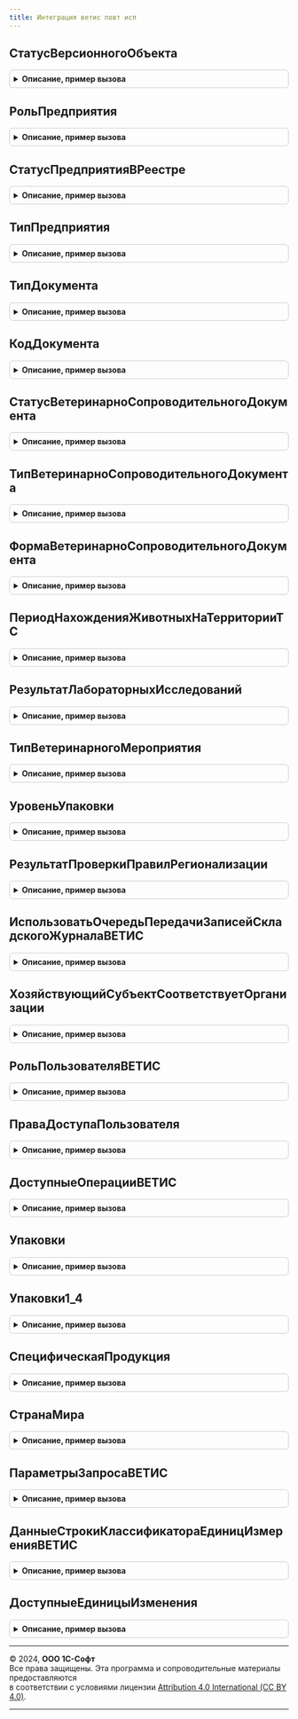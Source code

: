 ```yaml
---
title: Интеграция ветис повт исп
---
```



## СтатусВерсионногоОбъекта
<details style="margin: 1em 0; padding: 0.5em; border: 1px solid #ccc; border-radius: 6px;">

<summary style="font-weight: bold; cursor: pointer;">Описание, пример вызова</summary>

```bsl

// Возвращает статус версионного объекта по коду
//
// Параметры:
//  Код - Число - код статуса
//
// Возвращаемое значение:
//  ПеречислениеСсылка.СтатусыВерсионныхОбъектовВЕТИС - статус
//
Функция СтатусВерсионногоОбъекта(Код) Экспорт
```

Пример вызова
```bsl
Результат = ИнтеграцияВЕТИСПовтИсп.СтатусВерсионногоОбъекта(Код) 
```
</details>

## РольПредприятия
<details style="margin: 1em 0; padding: 0.5em; border: 1px solid #ccc; border-radius: 6px;">

<summary style="font-weight: bold; cursor: pointer;">Описание, пример вызова</summary>

```bsl

// Перекодирует роль предприятия ВетИС для обмена
//
// Параметры:
//  ЗначениеПоиска - Строка, ПеречислениеСсылка.РолиПредприятийВЕТИС - значение для перекодировки
//
// Возвращаемое значение:
//  Строка, ПеречислениеСсылка.РолиПредприятийВЕТИС - значение после перекодировки
//
Функция РольПредприятия(Знач ЗначениеПоиска) Экспорт
```

Пример вызова
```bsl
Результат = ИнтеграцияВЕТИСПовтИсп.РольПредприятия(ЗначениеПоиска) 
```
</details>

## СтатусПредприятияВРеестре
<details style="margin: 1em 0; padding: 0.5em; border: 1px solid #ccc; border-radius: 6px;">

<summary style="font-weight: bold; cursor: pointer;">Описание, пример вызова</summary>

```bsl

// Перекодирует статус предприятия ВетИС для обмена
//
// Параметры:
//  ЗначениеПоиска - Строка, ПеречислениеСсылка.СтатусыПредприятийВРеестреЦерберВЕТИС - значение для перекодировки
//
// Возвращаемое значение:
//  Строка, ПеречислениеСсылка.СтатусыПредприятийВРеестреЦерберВЕТИС - значение после перекодировки
//
Функция СтатусПредприятияВРеестре(Знач ЗначениеПоиска) Экспорт
```

Пример вызова
```bsl
Результат = ИнтеграцияВЕТИСПовтИсп.СтатусПредприятияВРеестре(ЗначениеПоиска) 
```
</details>

## ТипПредприятия
<details style="margin: 1em 0; padding: 0.5em; border: 1px solid #ccc; border-radius: 6px;">

<summary style="font-weight: bold; cursor: pointer;">Описание, пример вызова</summary>

```bsl

// Возвращает тип предприятия ВетИС по коду
//
// Параметры:
//  Код - Число - код типа предприятия
//
// Возвращаемое значение:
//  ПеречислениеСсылка.ТипыПредприятийВЕТИС - тип предприятия
//
Функция ТипПредприятия(Код) Экспорт
```

Пример вызова
```bsl
Результат = ИнтеграцияВЕТИСПовтИсп.ТипПредприятия(Код) 
```
</details>

## ТипДокумента
<details style="margin: 1em 0; padding: 0.5em; border: 1px solid #ccc; border-radius: 6px;">

<summary style="font-weight: bold; cursor: pointer;">Описание, пример вызова</summary>

```bsl

// Возвращает тип документа ВетИС по коду
//
// Параметры:
//  Код - Число - код типа документа
//
// Возвращаемое значение:
//  ПеречислениеСсылка.ТипыДокументовВЕТИС - тип документа
//
Функция ТипДокумента(Код) Экспорт
```

Пример вызова
```bsl
Результат = ИнтеграцияВЕТИСПовтИсп.ТипДокумента(Код) 
```
</details>

## КодДокумента
<details style="margin: 1em 0; padding: 0.5em; border: 1px solid #ccc; border-radius: 6px;">

<summary style="font-weight: bold; cursor: pointer;">Описание, пример вызова</summary>

```bsl

// Возвращает код ВетИС по типу документа
//
// Параметры:
//  ТипДокумента - ПеречислениеСсылка.ТипыДокументовВЕТИС - тип документа
//
// Возвращаемое значение:
//  Число - код типа документа
//
Функция КодДокумента(ТипДокумента) Экспорт
```

Пример вызова
```bsl
Результат = ИнтеграцияВЕТИСПовтИсп.КодДокумента(ТипДокумента) 
```
</details>

## СтатусВетеринарноСопроводительногоДокумента
<details style="margin: 1em 0; padding: 0.5em; border: 1px solid #ccc; border-radius: 6px;">

<summary style="font-weight: bold; cursor: pointer;">Описание, пример вызова</summary>

```bsl

// Перекодирует статус ветеринарно-сопроводительного документа ВетИС для обмена
//
// Параметры:
//  КодИлиЗначение - Строка, ПеречислениеСсылка.СтатусыВетеринарныхДокументовВЕТИС - значение для перекодировки
//
// Возвращаемое значение:
//  Строка, ПеречислениеСсылка.СтатусыВетеринарныхДокументовВЕТИС - значение после перекодировки
//
Функция СтатусВетеринарноСопроводительногоДокумента(КодИлиЗначение) Экспорт
```

Пример вызова
```bsl
Результат = ИнтеграцияВЕТИСПовтИсп.СтатусВетеринарноСопроводительногоДокумента(КодИлиЗначение) 
```
</details>

## ТипВетеринарноСопроводительногоДокумента
<details style="margin: 1em 0; padding: 0.5em; border: 1px solid #ccc; border-radius: 6px;">

<summary style="font-weight: bold; cursor: pointer;">Описание, пример вызова</summary>

```bsl

// Перекодирует тип ветеринарно-сопроводительного документа ВетИС для обмена
//
// Параметры:
//  КодИлиЗначение - Строка, ПеречислениеСсылка.ТипыВетеринарныхДокументовВЕТИС - значение для перекодировки
//
// Возвращаемое значение:
//  Строка, ПеречислениеСсылка.ТипыВетеринарныхДокументовВЕТИС - значение после перекодировки
//
Функция ТипВетеринарноСопроводительногоДокумента(КодИлиЗначение) Экспорт
```

Пример вызова
```bsl
Результат = ИнтеграцияВЕТИСПовтИсп.ТипВетеринарноСопроводительногоДокумента(КодИлиЗначение) 
```
</details>

## ФормаВетеринарноСопроводительногоДокумента
<details style="margin: 1em 0; padding: 0.5em; border: 1px solid #ccc; border-radius: 6px;">

<summary style="font-weight: bold; cursor: pointer;">Описание, пример вызова</summary>

```bsl

// Возвращает форму ветеринарно-сопроводительного документа ВетИС по коду
//
// Параметры:
//  Код - Строка - код формы
//
// Возвращаемое значение:
//  ПеречислениеСсылка.ФормыВетеринарныхДокументовВЕТИС - форма документа
//
Функция ФормаВетеринарноСопроводительногоДокумента(Код) Экспорт
```

Пример вызова
```bsl
Результат = ИнтеграцияВЕТИСПовтИсп.ФормаВетеринарноСопроводительногоДокумента(Код) 
```
</details>

## ПериодНахожденияЖивотныхНаТерриторииТС
<details style="margin: 1em 0; padding: 0.5em; border: 1px solid #ccc; border-radius: 6px;">

<summary style="font-weight: bold; cursor: pointer;">Описание, пример вызова</summary>

```bsl

// Перекодирует период нахождения живых животных на территории ТС для обмена с ВетИС
//
// Параметры:
//  КодИлиЗначение - Строка, ПеречислениеСсылка.ПериодыНахожденияЖивотныхНаТерриторииТСВЕТИС - значение для перекодировки
//
// Возвращаемое значение:
//  Строка, ПеречислениеСсылка.ПериодыНахожденияЖивотныхНаТерриторииТСВЕТИС - значение после перекодировки
//
Функция ПериодНахожденияЖивотныхНаТерриторииТС(КодИлиЗначение) Экспорт
```

Пример вызова
```bsl
Результат = ИнтеграцияВЕТИСПовтИсп.ПериодНахожденияЖивотныхНаТерриторииТС(КодИлиЗначение) 
```
</details>

## РезультатЛабораторныхИсследований
<details style="margin: 1em 0; padding: 0.5em; border: 1px solid #ccc; border-radius: 6px;">

<summary style="font-weight: bold; cursor: pointer;">Описание, пример вызова</summary>

```bsl

// Перекодирует результат лабораторных исследований для обмена с ВетИС
//
// Параметры:
//  КодИлиЗначение - Строка, ПеречислениеСсылка.РезультатыЛабораторныхИсследованийВЕТИС - значение для перекодировки
//
// Возвращаемое значение:
//  Строка, ПеречислениеСсылка.РезультатыЛабораторныхИсследованийВЕТИС - значение после перекодировки
//
Функция РезультатЛабораторныхИсследований(КодИлиЗначение) Экспорт
```

Пример вызова
```bsl
Результат = ИнтеграцияВЕТИСПовтИсп.РезультатЛабораторныхИсследований(КодИлиЗначение) 
```
</details>

## ТипВетеринарногоМероприятия
<details style="margin: 1em 0; padding: 0.5em; border: 1px solid #ccc; border-radius: 6px;">

<summary style="font-weight: bold; cursor: pointer;">Описание, пример вызова</summary>

```bsl

// Перекодирует тип ветеринарного мероприятия для обмена с ВетИС
//
// Параметры:
//  КодИлиЗначение - Строка, ПеречислениеСсылка.ТипыИммунизацииВЕТИС - значение для перекодировки
//
// Возвращаемое значение:
//  Строка, ПеречислениеСсылка.ТипыИммунизацииВЕТИС - значение после перекодировки
//
Функция ТипВетеринарногоМероприятия(КодИлиЗначение) Экспорт
```

Пример вызова
```bsl
Результат = ИнтеграцияВЕТИСПовтИсп.ТипВетеринарногоМероприятия(КодИлиЗначение) 
```
</details>

## УровеньУпаковки
<details style="margin: 1em 0; padding: 0.5em; border: 1px solid #ccc; border-radius: 6px;">

<summary style="font-weight: bold; cursor: pointer;">Описание, пример вызова</summary>

```bsl

// Перекодирует уровень упаковки ВетИС для обмена
//
// Параметры:
//  КодИлиЗначение - Число, ПеречислениеСсылка.УровниУпаковокВЕТИС - значение для перекодировки
//
// Возвращаемое значение:
//  Число, ПеречислениеСсылка.УровниУпаковокВЕТИС - значение после перекодировки
//
Функция УровеньУпаковки(КодИлиЗначение) Экспорт
```

Пример вызова
```bsl
Результат = ИнтеграцияВЕТИСПовтИсп.УровеньУпаковки(КодИлиЗначение) 
```
</details>

## РезультатПроверкиПравилРегионализации
<details style="margin: 1em 0; padding: 0.5em; border: 1px solid #ccc; border-radius: 6px;">

<summary style="font-weight: bold; cursor: pointer;">Описание, пример вызова</summary>

```bsl

// Возвращает результат проверки правил регионализации ВетИС по коду
//
// Параметры:
//  Код - Число - код результата проверки
//
// Возвращаемое значение:
//  ПеречислениеСсылка.РезультатыПроверкиПравилРегионализации - значение перечисления
//
Функция РезультатПроверкиПравилРегионализации(Код) Экспорт
```

Пример вызова
```bsl
Результат = ИнтеграцияВЕТИСПовтИсп.РезультатПроверкиПравилРегионализации(Код) 
```
</details>

## ИспользоватьОчередьПередачиЗаписейСкладскогоЖурналаВЕТИС
<details style="margin: 1em 0; padding: 0.5em; border: 1px solid #ccc; border-radius: 6px;">

<summary style="font-weight: bold; cursor: pointer;">Описание, пример вызова</summary>

```bsl

// Использовать очередь передачи записей складского журнала ВЕТИС.
//
// Возвращаемое значение:
//  Булево - Использовать очередь передачи записей складского журнала ВЕТИС
Функция ИспользоватьОчередьПередачиЗаписейСкладскогоЖурналаВЕТИС() Экспорт
```

Пример вызова
```bsl
Результат = ИнтеграцияВЕТИСПовтИсп.ИспользоватьОчередьПередачиЗаписейСкладскогоЖурналаВЕТИС() 
```
</details>

## ХозяйствующийСубъектСоответствуетОрганизации
<details style="margin: 1em 0; padding: 0.5em; border: 1px solid #ccc; border-radius: 6px;">

<summary style="font-weight: bold; cursor: pointer;">Описание, пример вызова</summary>

```bsl

// см. Справочники.ХозяйствующиеСубъектыВЕТИС.ХозяйствующийСубъектСоответствуетОрганизации
//
Функция ХозяйствующийСубъектСоответствуетОрганизации(Идентификатор) Экспорт
```

Пример вызова
```bsl
Результат = ИнтеграцияВЕТИСПовтИсп.ХозяйствующийСубъектСоответствуетОрганизации(Идентификатор) 
```
</details>

## РольПользователяВЕТИС
<details style="margin: 1em 0; padding: 0.5em; border: 1px solid #ccc; border-radius: 6px;">

<summary style="font-weight: bold; cursor: pointer;">Описание, пример вызова</summary>

```bsl

// См. ПользователиВЕТИС.РольПользователяВЕТИС
//
Функция РольПользователяВЕТИС(ПользовательВЕТИС) Экспорт
```

Пример вызова
```bsl
Результат = ИнтеграцияВЕТИСПовтИсп.РольПользователяВЕТИС(ПользовательВЕТИС) 
```
</details>

## ПраваДоступаПользователя
<details style="margin: 1em 0; padding: 0.5em; border: 1px solid #ccc; border-radius: 6px;">

<summary style="font-weight: bold; cursor: pointer;">Описание, пример вызова</summary>

```bsl

// См. ПользователиВЕТИС.ПраваДоступаПользователя
//
Функция ПраваДоступаПользователя(ХозяйствующийСубъект, ПользовательВЕТИС) Экспорт
```

Пример вызова
```bsl
Результат = ИнтеграцияВЕТИСПовтИсп.ПраваДоступаПользователя(ХозяйствующийСубъект, ПользовательВЕТИС) 
```
</details>

## ДоступныеОперацииВЕТИС
<details style="margin: 1em 0; padding: 0.5em; border: 1px solid #ccc; border-radius: 6px;">

<summary style="font-weight: bold; cursor: pointer;">Описание, пример вызова</summary>

```bsl

// См. ПользователиВЕТИС.ДоступныеОперацииВЕТИСПоПравамДоступа
//
Функция ДоступныеОперацииВЕТИС(ПраваДоступаСтруктура, ЭтоВетеринарныйВрач) Экспорт
```

Пример вызова
```bsl
Результат = ИнтеграцияВЕТИСПовтИсп.ДоступныеОперацииВЕТИС(ПраваДоступаСтруктура, ЭтоВетеринарныйВрач) 
```
</details>

## Упаковки
<details style="margin: 1em 0; padding: 0.5em; border: 1px solid #ccc; border-radius: 6px;">

<summary style="font-weight: bold; cursor: pointer;">Описание, пример вызова</summary>

```bsl

// Возвращает таблицу упаковок из классификатора ВетИС
//
// Возвращаемое значение:
//  ТаблицаЗначений - Таблица с колонками:
//   * Код           - ОпределяемыйТип.СтрокаВЕТИС - код упаковки
//   * Идентификатор - ОпределяемыйТип.УникальныйИдентификаторИС - GUID упаковки
//   * Наименование  - ОпределяемыйТип.СтрокаВЕТИС - наименование упаковки
//
Функция Упаковки() Экспорт
```

Пример вызова
```bsl
Результат = ИнтеграцияВЕТИСПовтИсп.Упаковки() 
```
</details>

## Упаковки1_4
<details style="margin: 1em 0; padding: 0.5em; border: 1px solid #ccc; border-radius: 6px;">

<summary style="font-weight: bold; cursor: pointer;">Описание, пример вызова</summary>

```bsl

// Возвращает таблицу упаковок из классификатора ВетИС 1.4
//
// Возвращаемое значение:
//  ТаблицаЗначений - Таблица с колонками:
//   * Код                - ОпределяемыйТип.СтрокаВЕТИС - код упаковки
//   * Идентификатор      - ОпределяемыйТип.УникальныйИдентификаторИС - GUID упаковки
//   * НаименованиеСтарое - ОпределяемыйТип.СтрокаВЕТИС - наименование упаковки
//   * НаименованиеНовое  - ОпределяемыйТип.СтрокаВЕТИС - наименование упаковки
//
Функция Упаковки1_4() Экспорт
```

Пример вызова
```bsl
Результат = ИнтеграцияВЕТИСПовтИсп.Упаковки1_4() 
```
</details>

## СпецифическаяПродукция
<details style="margin: 1em 0; padding: 0.5em; border: 1px solid #ccc; border-radius: 6px;">

<summary style="font-weight: bold; cursor: pointer;">Описание, пример вызова</summary>

```bsl

// Возвращает таблицу продукции/типов продукции с форматами даты выработки, срока годности
//
// Возвращаемое значение:
//	ТаблицаЗначений - Таблица с колонками:
//		* ИдентификаторПродукции	- ОпределяемыйТип.УникальныйИдентификаторИС- УИД продукции, типа продукции
//		* ФорматДатыВыработки		- Строка										- Формат даты выработки
//		* ФорматСрокаГодности		- Строка										- Формат срока годности
//		* Живая						- Булево										- признак живой продукции
//
Функция СпецифическаяПродукция() Экспорт
```

Пример вызова
```bsl
Результат = ИнтеграцияВЕТИСПовтИсп.СпецифическаяПродукция() 
```
</details>

## СтранаМира
<details style="margin: 1em 0; padding: 0.5em; border: 1px solid #ccc; border-radius: 6px;">

<summary style="font-weight: bold; cursor: pointer;">Описание, пример вызова</summary>

```bsl

// Возвращает страну мира, найденную в классификаторе ВетИС,
//  сопоставленную с классификатором "Страны мира" по коду Альфа2.
//  При необходимости создает страну из основного классификатора.
//
// Параметры:
//  GUID - ОпределяемыйТип.УникальныйИдентификаторИС - ключ поиска
//
// Возвращаемое значение:
//  СправочникСсылка.СтраныМира - результат сопоставления
//
Функция СтранаМира(GUID) Экспорт
```

Пример вызова
```bsl
Результат = ИнтеграцияВЕТИСПовтИсп.СтранаМира(GUID) 
```
</details>

## ПараметрыЗапросаВЕТИС
<details style="margin: 1em 0; padding: 0.5em; border: 1px solid #ccc; border-radius: 6px;">

<summary style="font-weight: bold; cursor: pointer;">Описание, пример вызова</summary>

```bsl

// Возвращает параметры запроса для документа ВетИС.
//
// Параметры:
//  Операция     - ПеречислениеСсылка.ВидыОперацийВЕТИС  - выполняемая операция.
//  ФорматОбмена - ПеречислениеСсылка.ФорматыОбменаВЕТИС - формат операции.
//
// Возвращаемое значение:
//  СтрокаТаблицыЗначений - см. ТаблицаСоответствияОперацийТипамВЕТИС.
//
Функция ПараметрыЗапросаВЕТИС(Операция, ФорматОбмена) Экспорт
```

Пример вызова
```bsl
Результат = ИнтеграцияВЕТИСПовтИсп.ПараметрыЗапросаВЕТИС(Операция, ФорматОбмена) 
```
</details>

## ДанныеСтрокиКлассификатораЕдиницИзмеренияВЕТИС
<details style="margin: 1em 0; padding: 0.5em; border: 1px solid #ccc; border-radius: 6px;">

<summary style="font-weight: bold; cursor: pointer;">Описание, пример вызова</summary>

```bsl

// Возвращает - данные строки классификатора единиц измерения ВЕТИС
//
// Параметры:
//  Идентификатор	 - ОпределяемыйТип.УникальныйИдентификаторИС - ключ поиска
//
// Возвращаемое значение:
//  ФиксированнаяСтруктура - данные строки классификатора (см. ДанныеКлассификатораЕдиницИзмеренияВЕТИС)
//
Функция ДанныеСтрокиКлассификатораЕдиницИзмеренияВЕТИС(Идентификатор) Экспорт
```

Пример вызова
```bsl
Результат = ИнтеграцияВЕТИСПовтИсп.ДанныеСтрокиКлассификатораЕдиницИзмеренияВЕТИС(Идентификатор) 
```
</details>

## ДоступныеЕдиницыИзменения
<details style="margin: 1em 0; padding: 0.5em; border: 1px solid #ccc; border-radius: 6px;">

<summary style="font-weight: bold; cursor: pointer;">Описание, пример вызова</summary>

```bsl

// Возвращает доступные для продукции единицы изменения
//   по иерархии продукции
// Параметры:
//  ПродукцияСсылка - СправочникСсылка.ПродукцияВЕТИС - продукция
//  Идентификаторы - Неопределено - реквизиты продукции не получены ранее,
//                 - Структура - реквизиты продукции:
//                  * ТипПродукции - СправочникСсылка.ПродукцияВЕТИС - тип продукции;
//                  * ПродукцияИдентификатор - Строка - идентификатор продукции;
//                  * ВидПродукцииИдентификатор - Строка - идентификатор вида продукции.
// Возвращаемое значение:
//  ФиксированныйМассив Из СправочникСсылка.ЕдиницыИзмеренияВЕТИС - доступные единицы измерения
//
Функция ДоступныеЕдиницыИзменения(Знач ПродукцияСсылка, Знач Идентификаторы = Неопределено) Экспорт
```

Пример вызова
```bsl
Результат = ИнтеграцияВЕТИСПовтИсп.ДоступныеЕдиницыИзменения(ПродукцияСсылка, Идентификаторы);
```
</details>

---

© 2024, **ООО 1С-Софт**  
Все права защищены. Эта программа и сопроводительные материалы предоставляются  
в соответствии с условиями лицензии [Attribution 4.0 International (CC BY 4.0)](https://creativecommons.org/licenses/by/4.0/legalcode).

---

